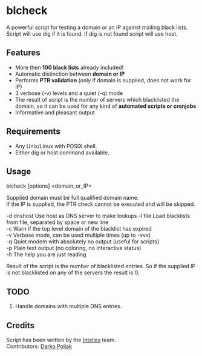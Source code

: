 # blcheck

A powerful script for testing a domain or an IP against mailing black lists.  
Script will use dig if it is found. If dig is not found script will use host.


Features
--------------------

* More then __100 black lists__ already included!
* Automatic distinction between __domain or IP__
* Performs __PTR validation__ (only if domain is supplied, does not work for IP)
* 3 verbose (-v) levels and a quiet (-q) mode
* The result of script is the number of servers which blacklisted the domain, so it can be used for any kind of __automated scripts or cronjobs__
* Informative and pleasant output


Requirements
--------------------

* Any Unix/Linux with POSIX shell.
* Either dig or host command available.


Usage
--------------------

blcheck [options] <domain\_or\_IP>

Supplied domain must be full qualified domain name.  
If the IP is supplied, the PTR check cannot be executed and will be skipped.

-d dnshost  Use host as DNS server to make lookups
-l file     Load blacklists from file, separated by space or new line  
-c          Warn if the top level domain of the blacklist has expired  
-v          Verbose mode, can be used multiple times (up to -vvv)  
-q          Quiet modem with absolutely no output (useful for scripts)  
-p          Plain text output (no coloring, no interactive status)  
-h          The help you are just reading  

Result of the script is the number of blacklisted entries. So if the supplied
IP is not blacklisted on any of the servers the result is 0.


TODO
--------------------
1. Handle domains with multiple DNS entries.


Credits
--------------------
Script has been written by the [Intellex](http://intellex.rs/en) team.  
Contributors:
	[Darko Poljak](https://github.com/darko-poljak)


